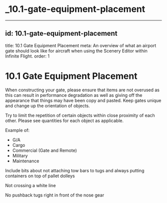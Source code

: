 # _10.1-gate-equipment-placement

---

## id: 10.1-gate-equipment-placement
title: 10.1 Gate Equipment Placement
meta: An overview of what an airport gate should look like for aircraft when using the Scenery Editor within Infinite Flight.
order: 1

# 10.1 Gate Equipment Placement

When constructing your gate, please ensure that items are not overused as this can result in performance degradation as well as giving off the appearance that things may have been copy and pasted. Keep gates unique and change up the orientation of objects.

Try to limit the repetition of certain objects within close proximity of each other. Please see quantities for each object as applicable.

Example of:

- G/A
- Cargo
- Commercial (Gate and Remote)
- Military
- Maintenance

Include bits about not attaching tow bars to tugs and always putting containers on top of pallet dolleys

Not crossing a white line

No pushback tugs right in front of the nose gear


